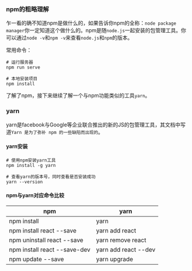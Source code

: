 ### npm的粗略理解

乍一看的确不知道npm是做什么的，如果告诉你npm的全称：`node package manager`你一定知道这个做什么的。npm是随`node.js`一起安装的包管理工具。你可以通过`node -v`和`npm -v`来查看`node.js`和`npm`的版本。

常用命令：

```shell
# 运行服务器
npm run serve

# 本地安装项目
npm install
```

了解了npm，接下来继续了解一个与npm功能类似的工具`yarn`。



### yarn

yarn是facebook与Google等企业联合推出的新的JS的包管理工具，其文档中写道`Yarn 是为了弥补 npm 的一些缺陷而出现的`。



#### yarn安装

```shell
# 使用npm安装yarn工具
npm install -g yarn

# 查看yarn的版本号，同时查看是否安装成功
yarn --version
```



#### npm与yarn对应命令比较

| **npm**                      | yarn                 |
| ---------------------------- | -------------------- |
| npm install                  | yarn                 |
| npm install react --save     | yarn add react       |
| npm uninstall react --save   | yarn remove react    |
| npm install react --save-dev | yarn add react --dev |
| npm update --save            | yarn upgrade         |



